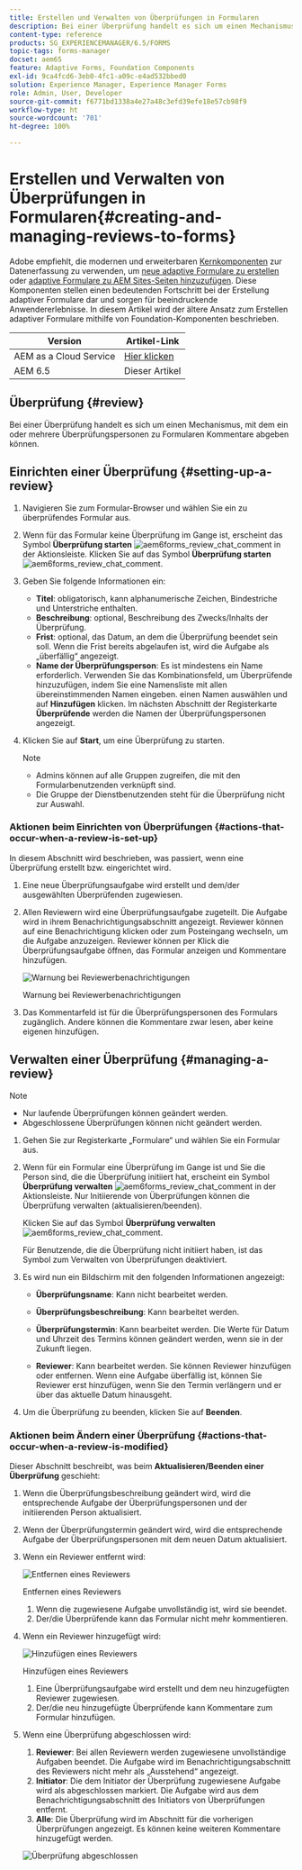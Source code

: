 ```yaml
---
title: Erstellen und Verwalten von Überprüfungen in Formularen
description: Bei einer Überprüfung handelt es sich um einen Mechanismus, mit dem ein oder mehrere Überprüfungspersonen zu einem Formular Kommentare abgeben können.
content-type: reference
products: SG_EXPERIENCEMANAGER/6.5/FORMS
topic-tags: forms-manager
docset: aem65
feature: Adaptive Forms, Foundation Components
exl-id: 9ca4fcd6-3eb0-4fc1-a09c-e4ad532bbed0
solution: Experience Manager, Experience Manager Forms
role: Admin, User, Developer
source-git-commit: f6771bd1338a4e27a48c3efd39efe18e57cb98f9
workflow-type: ht
source-wordcount: '701'
ht-degree: 100%

---
```


# Erstellen und Verwalten von Überprüfungen in Formularen{#creating-and-managing-reviews-to-forms}

<span class="preview"> Adobe empfiehlt, die modernen und erweiterbaren [Kernkomponenten](https://experienceleague.adobe.com/docs/experience-manager-core-components/using/adaptive-forms/introduction.html?lang=de) zur Datenerfassung zu verwenden, um [neue adaptive Formulare zu erstellen](/help/forms/using/create-an-adaptive-form-core-components.md) oder [adaptive Formulare zu AEM Sites-Seiten hinzuzufügen](/help/forms/using/create-or-add-an-adaptive-form-to-aem-sites-page.md). Diese Komponenten stellen einen bedeutenden Fortschritt bei der Erstellung adaptiver Formulare dar und sorgen für beeindruckende Anwendererlebnisse. In diesem Artikel wird der ältere Ansatz zum Erstellen adaptiver Formulare mithilfe von Foundation-Komponenten beschrieben. </span>

| Version | Artikel-Link |
| -------- | ---------------------------- |
| AEM as a Cloud Service | [Hier klicken](https://experienceleague.adobe.com/docs/experience-manager-cloud-service/content/forms/adaptive-forms-authoring/authoring-adaptive-forms-foundation-components/create-reviews-forms.html?lang=de) |
| AEM 6.5 | Dieser Artikel |

## Überprüfung {#review}

Bei einer Überprüfung handelt es sich um einen Mechanismus, mit dem ein oder mehrere Überprüfungspersonen zu Formularen Kommentare abgeben können.

## Einrichten einer Überprüfung {#setting-up-a-review}

1. Navigieren Sie zum Formular-Browser und wählen Sie ein zu überprüfendes Formular aus.
1. Wenn für das Formular keine Überprüfung im Gange ist, erscheint das Symbol **Überprüfung starten** ![aem6forms_review_chat_comment](assets/aem6forms_review_chat_comment.png) in der Aktionsleiste. Klicken Sie auf das Symbol **Überprüfung starten** ![aem6forms_review_chat_comment](assets/aem6forms_review_chat_comment.png).
1. Geben Sie folgende Informationen ein:

   * **Titel**: obligatorisch, kann alphanumerische Zeichen, Bindestriche und Unterstriche enthalten.
   * **Beschreibung**: optional, Beschreibung des Zwecks/Inhalts der Überprüfung.
   * **Frist**: optional, das Datum, an dem die Überprüfung beendet sein soll. Wenn die Frist bereits abgelaufen ist, wird die Aufgabe als „überfällig“ angezeigt.
   * **Name der Überprüfungsperson**: Es ist mindestens ein Name erforderlich. Verwenden Sie das Kombinationsfeld, um Überprüfende hinzuzufügen, indem Sie eine Namensliste mit allen übereinstimmenden Namen eingeben. einen Namen auswählen und auf **Hinzufügen** klicken. Im nächsten Abschnitt der Registerkarte **Überprüfende** werden die Namen der Überprüfungspersonen angezeigt.

1. Klicken Sie auf **Start**, um eine Überprüfung zu starten.

   >[!NOTE]
   >
   >* Admins können auf alle Gruppen zugreifen, die mit den Formularbenutzenden verknüpft sind.
   >* Die Gruppe der Dienstbenutzenden steht für die Überprüfung nicht zur Auswahl.

### Aktionen beim Einrichten von Überprüfungen {#actions-that-occur-when-a-review-is-set-up}

In diesem Abschnitt wird beschrieben, was passiert, wenn eine Überprüfung erstellt bzw. eingerichtet wird.

1. Eine neue Überprüfungsaufgabe wird erstellt und dem/der ausgewählten Überprüfenden zugewiesen.
1. Allen Reviewern wird eine Überprüfungsaufgabe zugeteilt. Die Aufgabe wird in ihrem Benachrichtigungsabschnitt angezeigt. Reviewer können auf eine Benachrichtigung klicken oder zum Posteingang wechseln, um die Aufgabe anzuzeigen. Reviewer können per Klick die Überprüfungsaufgabe öffnen, das Formular anzeigen und Kommentare hinzufügen.

   ![Warnung bei Reviewerbenachrichtigungen](assets/review-notification-img.png)

   Warnung bei Reviewerbenachrichtigungen

1. Das Kommentarfeld ist für die Überprüfungspersonen des Formulars zugänglich. Andere können die Kommentare zwar lesen, aber keine eigenen hinzufügen.

## Verwalten einer Überprüfung {#managing-a-review}

>[!NOTE]
>
>* Nur laufende Überprüfungen können geändert werden.
>* Abgeschlossene Überprüfungen können nicht geändert werden.

1. Gehen Sie zur Registerkarte „Formulare“ und wählen Sie ein Formular aus.

1. Wenn für ein Formular eine Überprüfung im Gange ist und Sie die Person sind, die die Überprüfung initiiert hat, erscheint ein Symbol **Überprüfung verwalten** ![aem6forms_review_chat_comment](assets/aem6forms_review_chat_comment.png) in der Aktionsleiste. Nur Initiierende von Überprüfungen können die Überprüfung verwalten (aktualisieren/beenden).

   Klicken Sie auf das Symbol **Überprüfung verwalten** ![aem6forms_review_chat_comment](assets/aem6forms_review_chat_comment.png).

   Für Benutzende, die die Überprüfung nicht initiiert haben, ist das Symbol zum Verwalten von Überprüfungen deaktiviert.

1. Es wird nun ein Bildschirm mit den folgenden Informationen angezeigt:

   * **Überprüfungsname**: Kann nicht bearbeitet werden.

   * **Überprüfungsbeschreibung**: Kann bearbeitet werden.

   * **Überprüfungstermin**: Kann bearbeitet werden. Die Werte für Datum und Uhrzeit des Termins können geändert werden, wenn sie in der Zukunft liegen.

   * **Reviewer**: Kann bearbeitet werden. Sie können Reviewer hinzufügen oder entfernen. Wenn eine Aufgabe überfällig ist, können Sie Reviewer erst hinzufügen, wenn Sie den Termin verlängern und er über das aktuelle Datum hinausgeht.

1. Um die Überprüfung zu beenden, klicken Sie auf **Beenden**.

### Aktionen beim Ändern einer Überprüfung {#actions-that-occur-when-a-review-is-modified}

Dieser Abschnitt beschreibt, was beim **Aktualisieren/Beenden einer Überprüfung** geschieht:

1. Wenn die Überprüfungsbeschreibung geändert wird, wird die entsprechende Aufgabe der Überprüfungspersonen und der initiierenden Person aktualisiert.
1. Wenn der Überprüfungstermin geändert wird, wird die entsprechende Aufgabe der Überprüfungspersonen mit dem neuen Datum aktualisiert.

1. Wenn ein Reviewer entfernt wird:

   ![Entfernen eines Reviewers](assets/removeduser.png)

   Entfernen eines Reviewers

   1. Wenn die zugewiesene Aufgabe unvollständig ist, wird sie beendet.
   1. Der/die Überprüfende kann das Formular nicht mehr kommentieren.

1. Wenn ein Reviewer hinzugefügt wird:

   ![Hinzufügen eines Reviewers](assets/addedreviewer.png)

   Hinzufügen eines Reviewers

   1. Eine Überprüfungsaufgabe wird erstellt und dem neu hinzugefügten Reviewer zugewiesen.
   1. Der/die neu hinzugefügte Überprüfende kann Kommentare zum Formular hinzufügen.

1. Wenn eine Überprüfung abgeschlossen wird:

   1. **Reviewer**: Bei allen Reviewern werden zugewiesene unvollständige Aufgaben beendet. Die Aufgabe wird im Benachrichtigungsabschnitt des Reviewers nicht mehr als „Ausstehend“ angezeigt.
   1. **Initiator**: Die dem Initiator der Überprüfung zugewiesene Aufgabe wird als abgeschlossen markiert. Die Aufgabe wird aus dem Benachrichtigungsabschnitt des Initiators von Überprüfungen entfernt.
   1. **Alle**: Die Überprüfung wird im Abschnitt für die vorherigen Überprüfungen angezeigt. Es können keine weiteren Kommentare hinzugefügt werden.

   ![Überprüfung abgeschlossen](assets/review-complete-imgg.png)
